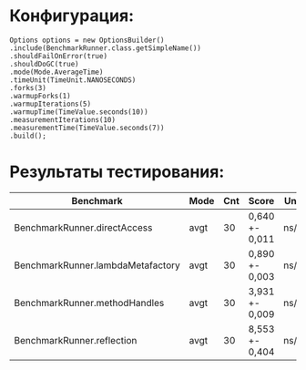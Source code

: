 # Конфигурация:
```
Options options = new OptionsBuilder()
.include(BenchmarkRunner.class.getSimpleName())
.shouldFailOnError(true)
.shouldDoGC(true)
.mode(Mode.AverageTime)
.timeUnit(TimeUnit.NANOSECONDS)
.forks(3)
.warmupForks(1)
.warmupIterations(5)
.warmupTime(TimeValue.seconds(10))
.measurementIterations(10)
.measurementTime(TimeValue.seconds(7))
.build();
```

# Результаты тестирования:
| Benchmark                         | Mode | Cnt | Score          | Units |
|-----------------------------------| --- | --- |----------------|--- |
| BenchmarkRunner.directAccess      | avgt | 30 | 0,640 +- 0,011 | ns/op
| BenchmarkRunner.lambdaMetafactory | avgt | 30 | 0,890 +- 0,003 | ns/op
| BenchmarkRunner.methodHandles     | avgt | 30 | 3,931 +- 0,009 | ns/op
| BenchmarkRunner.reflection        | avgt | 30 | 8,553 +- 0,404 | ns/op
